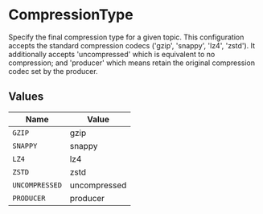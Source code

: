 # CompressionType

Specify the final compression type for a given topic. This configuration accepts the standard compression codecs ('gzip', 'snappy', 'lz4', 'zstd'). It additionally accepts 'uncompressed' which is equivalent to no compression; and 'producer' which means retain the original compression codec set by the producer.


## Values

| Name           | Value          |
| -------------- | -------------- |
| `GZIP`         | gzip           |
| `SNAPPY`       | snappy         |
| `LZ4`          | lz4            |
| `ZSTD`         | zstd           |
| `UNCOMPRESSED` | uncompressed   |
| `PRODUCER`     | producer       |